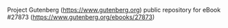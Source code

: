 Project Gutenberg (https://www.gutenberg.org) public repository for eBook #27873 (https://www.gutenberg.org/ebooks/27873)
